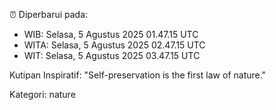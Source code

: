 ⏰ Diperbarui pada:
- WIB: Selasa, 5 Agustus 2025 01.47.15 UTC
- WITA: Selasa, 5 Agustus 2025 02.47.15 UTC
- WIT: Selasa, 5 Agustus 2025 03.47.15 UTC

Kutipan Inspiratif:
"Self-preservation is the first law of nature."


Kategori: nature

